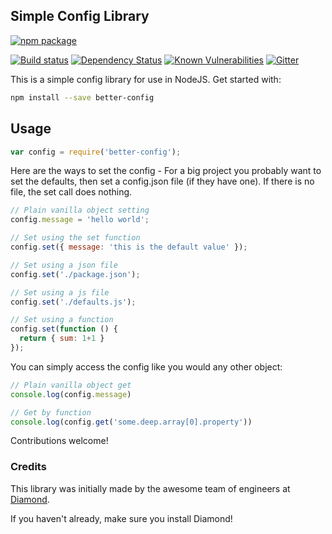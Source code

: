 Simple Config Library
---------------------

[![npm package](https://nodei.co/npm/better-config.png?downloads=true&downloadRank=true&stars=true)](https://nodei.co/npm/better-config/)

[![Build status](https://img.shields.io/travis/diamondio/better-config.svg?style=flat-square)](https://travis-ci.org/diamondio/better-config)
[![Dependency Status](https://img.shields.io/david/diamondio/better-config.svg?style=flat-square)](https://david-dm.org/diamondio/better-config)
[![Known Vulnerabilities](https://snyk.io/test/npm/better-config/badge.svg?style=flat-square)](https://snyk.io/test/npm/better-config)
[![Gitter](https://img.shields.io/badge/gitter-join_chat-blue.svg?style=flat-square)](https://gitter.im/diamondio/better-config?utm_source=badge)

This is a simple config library for use in NodeJS. Get started with:

```bash
npm install --save better-config
```

## Usage

```js
var config = require('better-config');
```

Here are the ways to set the config - For a big project you probably want to set the defaults, then set a config.json file (if they have one). If there is no file, the set call does nothing.

```js
// Plain vanilla object setting
config.message = 'hello world';

// Set using the set function
config.set({ message: 'this is the default value' });

// Set using a json file
config.set('./package.json');

// Set using a js file
config.set('./defaults.js');

// Set using a function
config.set(function () {
  return { sum: 1+1 }
});
```

You can simply access the config like you would any other object:
```js
// Plain vanilla object get
console.log(config.message)

// Get by function
console.log(config.get('some.deep.array[0].property'))
```

Contributions welcome!

### Credits
This library was initially made by the awesome team of engineers at [Diamond](https://diamond.io).

If you haven't already, make sure you install Diamond!
